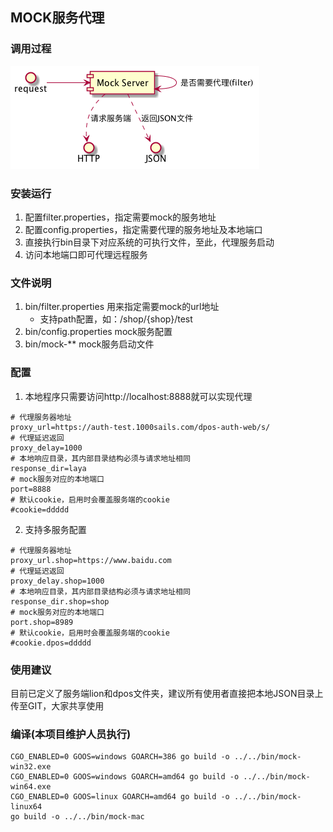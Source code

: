 ## MOCK服务代理

### 调用过程
![请求过程](uml/请求过程.png)
<div style="display: none;"> 
@startuml uml/请求过程.png
request -> [Mock Server] 
[Mock Server] -> [Mock Server] : 是否需要代理(filter)
[Mock Server] ..> HTTP : 请求服务端
[Mock Server] ..> JSON : 返回JSON文件
@enduml
</div>

### 安装运行
1. 配置filter.properties，指定需要mock的服务地址
2. 配置config.properties，指定需要代理的服务地址及本地端口
3. 直接执行bin目录下对应系统的可执行文件，至此，代理服务启动
4. 访问本地端口即可代理远程服务

### 文件说明
1. bin/filter.properties 用来指定需要mock的url地址
    - 支持path配置，如：/shop/{shop}/test
2. bin/config.properties mock服务配置
3. bin/mock-** mock服务启动文件

### 配置
1. 本地程序只需要访问http://localhost:8888就可以实现代理
````
# 代理服务器地址
proxy_url=https://auth-test.1000sails.com/dpos-auth-web/s/
# 代理延迟返回
proxy_delay=1000
# 本地响应目录，其内部目录结构必须与请求地址相同
response_dir=laya
# mock服务对应的本地端口
port=8888
# 默认cookie，启用时会覆盖服务端的cookie
#cookie=ddddd
````

2. 支持多服务配置
````
# 代理服务器地址
proxy_url.shop=https://www.baidu.com
# 代理延迟返回
proxy_delay.shop=1000
# 本地响应目录，其内部目录结构必须与请求地址相同
response_dir.shop=shop
# mock服务对应的本地端口
port.shop=8989
# 默认cookie，启用时会覆盖服务端的cookie
#cookie.dpos=ddddd
````

### 使用建议
目前已定义了服务端lion和dpos文件夹，建议所有使用者直接把本地JSON目录上传至GIT，大家共享使用

### 编译(本项目维护人员执行)
````
CGO_ENABLED=0 GOOS=windows GOARCH=386 go build -o ../../bin/mock-win32.exe 
CGO_ENABLED=0 GOOS=windows GOARCH=amd64 go build -o ../../bin/mock-win64.exe
CGO_ENABLED=0 GOOS=linux GOARCH=amd64 go build -o ../../bin/mock-linux64 
go build -o ../../bin/mock-mac
````
